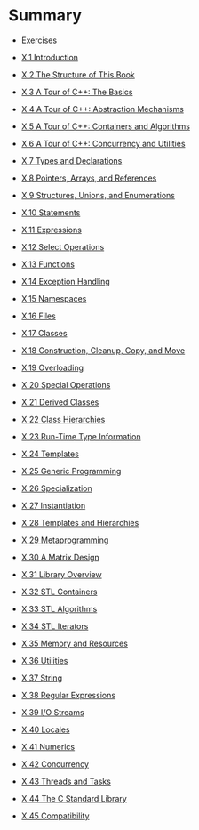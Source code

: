 # Summary

* [Exercises](README.md)

* [X.1 Introduction](docs/x1.md)
* [X.2 The Structure of This Book](docs/x2.md)
* [X.3 A Tour of C++: The Basics](docs/x3.md)
* [X.4 A Tour of C++: Abstraction Mechanisms](docs/x4.md)
* [X.5 A Tour of C++: Containers and Algorithms](docs/x5.md)
* [X.6 A Tour of C++: Concurrency and Utilities](docs/x6.md)
* [X.7 Types and Declarations](docs/x7.md)
* [X.8 Pointers, Arrays, and References](docs/x8.md)
* [X.9 Structures, Unions, and Enumerations](docs/x9.md)
* [X.10 Statements](docs/x10.md)
* [X.11 Expressions](docs/x11.md)
* [X.12 Select Operations](docs/x12.md)
* [X.13 Functions](docs/x13.md)
* [X.14 Exception Handling](docs/x14.md)
* [X.15 Namespaces](docs/x15.md)
* [X.16 Files](docs/x16.md)
* [X.17 Classes](docs/x17.md)
* [X.18 Construction, Cleanup, Copy, and Move](docs/x18.md)
* [X.19 Overloading](docs/x19.md)
* [X.20 Special Operations](docs/x20.md)
* [X.21 Derived Classes](docs/x21.md)
* [X.22 Class Hierarchies](docs/x22.md)
* [X.23 Run-Time Type Information](docs/x23.md)
* [X.24 Templates](docs/x24.md)
* [X.25 Generic Programming](docs/x25.md)
* [X.26 Specialization]()
* [X.27 Instantiation]()
* [X.28 Templates and Hierarchies]()
* [X.29 Metaprogramming]()
* [X.30 A Matrix Design]()
* [X.31 Library Overview](docs/x31.md)
* [X.32 STL Containers](docs/x32.md)
* [X.33 STL Algorithms](docs/x33.md)
* [X.34 STL Iterators](docs/x34.md)
* [X.35 Memory and Resources](docs/x35.md)
* [X.36 Utilities]()
* [X.37 String](docs/x37.md)
* [X.38 Regular Expressions](docs/x38.md)
* [X.39 I/O Streams](docs/x39.md)
* [X.40 Locales](docs/x40.md)
* [X.41 Numerics](docs/x41.md)
* [X.42 Concurrency]()
* [X.43 Threads and Tasks]()
* [X.44 The C Standard Library]()
* [X.45 Compatibility](docs/x45.md)